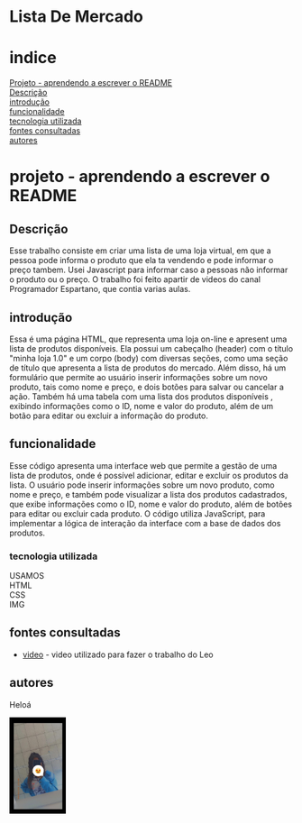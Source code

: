 # Lista De Mercado

# indice 
[Projeto - aprendendo a escrever o README](#projeto---aprendendo-a-escrever-o-readme)  
[Descrição](#descri%C3%A7%C3%A3o)  
[introdução](#introdu%C3%A7%C3%A3o)  
[funcionalidade](#funcionalidade)  
[tecnologia utilizada](#tecnologia-utilizada)  
[fontes consultadas](#fontes-consultadas)  
[autores](#autores)  

# projeto - aprendendo a escrever o README



## Descrição 
Esse trabalho consiste em criar uma lista de uma loja virtual, em que a pessoa pode informa o produto que ela ta vendendo e pode informar o preço tambem. Usei Javascript para informar caso a pessoas não informar o produto ou o preço. 
O trabalho foi feito apartir de videos do canal Programador Espartano, que contia varias aulas.

## introdução 
Essa é uma página  HTML, que  representa uma loja on-line e apresent uma lista de produtos disponíveis. Ela possui um cabeçalho (header) com o título "minha loja 1.0" e um corpo (body) com diversas seções, como uma seção de título  que apresenta a lista de produtos do mercado. Além disso, há um formulário que permite ao usuário inserir informações sobre um novo produto, tais como nome e preço, e dois botões para salvar ou cancelar a ação. Também há uma tabela com uma lista dos produtos disponíveis , exibindo informações como o ID, nome e valor do produto, além de um botão para editar ou excluir a informação do produto.


## funcionalidade 

Esse código apresenta uma interface web que permite a gestão de uma lista de produtos, onde é possível adicionar, editar e excluir os produtos da lista. O usuário pode inserir informações sobre um novo produto, como nome e preço, e também pode visualizar a lista dos produtos cadastrados, que exibe informações como o ID, nome e valor do produto, além de botões para editar ou excluir cada produto. O código utiliza JavaScript, para implementar a lógica de interação da interface com a base de dados dos produtos.
### tecnologia utilizada
USAMOS   
HTML  
CSS  
IMG  
## fontes consultadas
* [video](video-1.mp4) - video utilizado para fazer o trabalho do Leo
## autores
Heloá   

<img src="https://github.com/heloanascimentp/portfolio-pessoal/blob/main/img/eu.jpeg" width="100px">